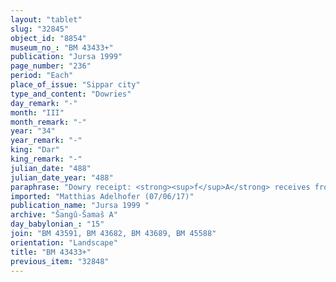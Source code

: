 ```yaml
---
layout: "tablet"
slug: "32845"
object_id: "8854"
museum_no_: "BM 43433+"
publication: "Jursa 1999"
page_number: "236"
period: "Each"
place_of_issue: "Sippar city"
type_and_content: "Dowries"
day_remark: "-"
month: "III"
month_remark: "-"
year: "34"
year_remark: "-"
king: "Dar"
king_remark: "-"
julian_date: "488"
julian_date_year: "488"
paraphrase: "Dowry receipt: <strong><sup>f</sup>A</strong> receives from <strong>B</strong> an unknown amount of the silver of her dowry, from a promissory note (<em>u&rsquo;iltu</em>) written in <strong>C</strong>&rsquo;s name. A clause excluding 6 &frac14; shekels of silver recorded in a previous promissory note follows. 3 witnesses and the scribe: Bēl-iddin/Arad-Gula//Ma&scaron;tuku.<br /> &nbsp;<br /> <strong><sup>f</sup></strong><strong>A</strong>&nbsp;= <sup>f</sup>Anunnītu-ēṭirat/Mu&scaron;eb&scaron;i-Marduk; <strong>B</strong> = Bēl-rēmanni/Mu&scaron;eb&scaron;i-Marduk//&Scaron;ang&ucirc;-&Scaron;ama&scaron; (brother of <strong><sup>f</sup>A</strong>); <strong>C</strong> = Arad-Gula/Kidin-Marduk//Ma&scaron;tuk<br /> &nbsp;"
imported: "Matthias Adelhofer (07/06/17)"
publication_name: "Jursa 1999 "
archive: "Šangû-Šamaš A"
day_babylonian_: "15"
join: "BM 43591, BM 43682, BM 43689, BM 45588"
orientation: "Landscape"
title: "BM 43433+"
previous_item: "32848"
---
```

